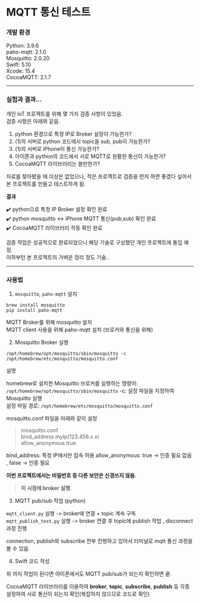 # MQTT 통신 테스트

### 개발 환경  

Python: 3.9.6  
paho-mqtt: 2.1.0   
Mosquitto: 2.0.20  
Swift: 5.10  
Xcode: 15.4  
CocoaMQTT: 2.1.7  

---  

### 실험과 결과...  

개인 IoT 프로젝트를 위해 몇 가지 검증 사항이 있었음.  
검증 사항은 아래와 같음.  

1. python 환경으로 특정 IP로 Broker 설정이 가능한가?  
2. (1)의 서버로 python 코드에서 topic을 sub, pub이 가능한가?  
3. (1)의 서버로 iPhone이 통신 가능한가?  
4. 아이폰과 python의 코드에서 서로 MQTT로 원활한 통신이 가능한가?  
5. CocoaMQTT 라이브러리는 쓸만한가?  

자료를 찾아봤을 때 이상은 없었으나, 작은 프로젝트로 검증을 먼저 하면 좋겠다 싶어서 본 프로젝트를 만들고 테스트하게 됨.  

**결과**  

✔️ python으로 특정 IP Broker 설정 확인 완료  
✔️ python mosquitto <-> iPhone MQTT 통신(pub,sub) 확인 완료   
✔️ CocoaMQTT 라이브러리 작동 확인 완료  

검증 작업은 성공적으로 완료되었으니 해당 기술로 구상했던 개인 프로젝트에 돌입 예정.  
이하부턴 본 프로젝트의 가벼운 정리 정도 기술..  

---  

### 사용법

1. `mosquitto`, `paho-mqtt` 설치  

```   
brew install mosquitto  
pip install paho-mqtt  
```

MQTT Broker를 위해 mosquitto 설치  
MQTT client 사용을 위해 paho-mqtt 설치 (브로커와 통신을 위해)   

2. Mosquitto Broker 실행  

```  
/opt/homebrew/opt/mosquitto/sbin/mosquitto -c /opt/homebrew/etc/mosquitto/mosquitto.conf  
```  

설명 

homebrew로 설치한 Mosquitto 브로커를 실행하는 명령어: `/opt/homebrew/opt/mosquitto/sbin/mosquitto` 
-c: 설정 파일을 지정하여 Mosquitto 실행  
설정 파일 경로: `/opt/homebrew/etc/mosquitto/mosquitto.conf`  

mosquitto.conf 파일을 아래와 같이 설정  

> mosquitto.conf  
> bind_address myIp(123.456.x.x)  
> allow_anonymous true  

bind_address: 특정 IP에서만 접속 허용
allow_anonymous: true -> 인증 필요 없음 , false -> 인증 필요  

**이번 프로젝트에서는 비밀번호 등 다른 보안은 신경쓰지 않음.**  

> **이 시점에 broker 실행.**  

3. MQTT pub/sub 작업 (python)  

`mqtt_client.py` 실행 -> broker에 연결 + topic 계속 구독  
`mqtt_publish_test.py` 실행 -> broker 연결 후 topic에 publish 작업 , disconnect 과정 진행  

connection, publish와 subscribe 전부 진행하고 있어서 터미널로 mqtt 통신 과정을 볼 수 있음.  

4. Swift 코드 작성  

위 까지 작업이 된다면 아이폰에서도 MQTT pub/sub가 되는지 확인하면 끝.  

CocoaMQTT 라이브러리를 이용하여 **broker**, **topic**, **subscribe**, **publish** 등 각종 설정하여 서로 통신이 되는지 확인(복잡하지 않으므로 코드로 확인)  
